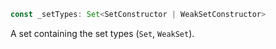 ```typescript
const _setTypes: Set<SetConstructor | WeakSetConstructor>
```

A set containing the set types (`Set`, `WeakSet`).
